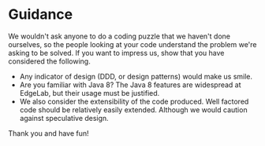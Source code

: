 # Guidance

We wouldn't ask anyone to do a coding puzzle that we haven't done ourselves, so the people looking at your code understand the problem we're asking to be solved. If you want to impress us, show that you have considered the following.
* Any indicator of design (DDD, or design patterns) would make us smile.
* Are you familiar with Java 8? The Java 8 features are widespread at EdgeLab, but their usage must be justified.
* We also consider the extensibility of the code produced. Well factored code should be relatively easily extended. Although we would caution against speculative design.

Thank you and have fun!
